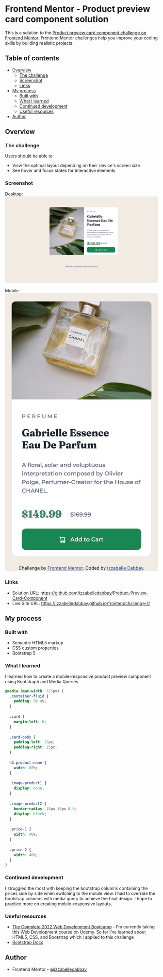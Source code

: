 # Frontend Mentor - Product preview card component solution

This is a solution to the [Product preview card component challenge on Frontend Mentor](https://www.frontendmentor.io/challenges/product-preview-card-component-GO7UmttRfa). Frontend Mentor challenges help you improve your coding skills by building realistic projects.

## Table of contents

- [Overview](#overview)
  - [The challenge](#the-challenge)
  - [Screenshot](#screenshot)
  - [Links](#links)
- [My process](#my-process)
  - [Built with](#built-with)
  - [What I learned](#what-i-learned)
  - [Continued development](#continued-development)
  - [Useful resources](#useful-resources)
- [Author](#author)



## Overview

### The challenge

Users should be able to:

- View the optimal layout depending on their device's screen size
- See hover and focus states for interactive elements

### Screenshot

Desktop:
![](solution/challenge1-desktop.png)

Mobile:
![](solution/challenge1-mobile.png)


### Links

- Solution URL: https://github.com/izzabelledabbay/Product-Preview-Card-Component
- Live Site URL: https://izzabelledabbay.github.io/frontendchallenge-1/

## My process

### Built with

- Semantic HTML5 markup
- CSS custom properties
- Bootstrap 5

### What I learned

I learned how to create a mobile-responsive product preview component using Bootstrap5 and Media Queries.

```css
@media (max-width: 375px) {
  .container-fluid {
    padding: 5% 4%;
  }

  .card {
    margin-left: 0;
  }

  .card-body {
    padding-left: 25px;
    padding-right: 25px;
  }

  h2.product-name {
    width: 80%;
  }

  .image-product1 {
    display: none;
  }

  .image-product2 {
    border-radius: 10px 10px 0 0;
    display: block;
  }

  .price-1 {
    width: 40%;
  }

  .price-2 {
    width: 40%;
  }
}
```

### Continued development

I struggled the most with keeping the bootstrap columns containing the prices side by side when switching to the mobile view. I had to override the bootstrap columns with media query to achieve the final design. I hope to practice more on creating mobile-responsive layouts.

### Useful resources

- [The Complete 2022 Web Development Bootcamp](https://www.udemy.com/course/the-complete-web-development-bootcamp/?src=sac&kw=the+complete+web+development+bootcamp) - I'm currently taking this Web Development course on Udemy. So far I've learned about HTML5, CSS, and Bootstrap which I applied to this challenge
- [Bootstrap Docs](https://getbootstrap.com/docs/5.0/getting-started/introduction/)


## Author

- Frontend Mentor - [@izzabelledabbay](https://www.frontendmentor.io/profile/izzabelledabbay)
